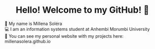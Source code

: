 <h1 align="center"> Hello! Welcome to my GitHub! 👋 </h1>

:information_desk_person: My name is Millena Soléra
<br>
:computer: I am an information systems student at Anhembi Morumbi University
<br>
:round_pushpin: You can see my personal website with my projects here: millenasolera.github.io
